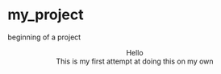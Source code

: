 # my_project
beginning of a project
<html>
<header> Hello <header/>
<body> This is my first attempt at doing this on my own<body/>
<html/>